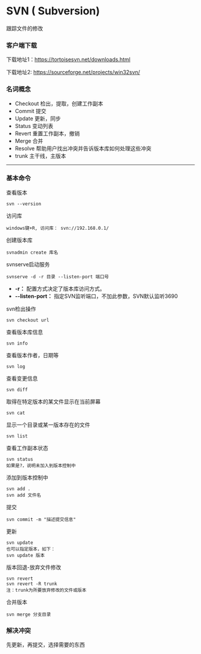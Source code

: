 # SVN ( Subversion)
跟踪文件的修改

### 客户端下载
下载地址1：https://tortoisesvn.net/downloads.html

下载地址2: https://sourceforge.net/projects/win32svn/

### 名词概念
- Checkout 检出，提取，创建工作副本
- Commit 提交
- Update 更新，同步
- Status 变动列表
- Revert 重置工作副本，撤销
- Merge 合并
- Resolve 帮助用户找出冲突并告诉版本库如何处理这些冲突
- trunk 主干线，主版本

---

### 基本命令

查看版本
```
svn --version
```

访问库
``` 
windows键+R, 访问库： svn://192.168.0.1/
```

创建版本库
```
svnadmin create 库名
```

svnserve启动服务
```
svnserve -d -r 目录 --listen-port 端口号
```
- **-r：** 配置方式决定了版本库访问方式。
- **--listen-port：** 指定SVN监听端口，不加此参数，SVN默认监听3690


svn检出操作
```
svn checkout url
```

查看版本库信息
```
svn info
```

查看版本作者，日期等
```
svn log
```

查看变更信息
```
svn diff
```

取得在特定版本的某文件显示在当前屏幕
```
svn cat
```

显示一个目录或某一版本存在的文件
```
svn list
```

查看工作副本状态
```
svn status
如果是?，说明未加入到版本控制中
```

添加到版本控制中
```
svn add .
svn add 文件名
```

提交
```
svn commit -m "描述提交信息"
```

更新
```
svn update
也可以指定版本，如下：
svn update 版本
```

版本回退-放弃文件修改
```
svn revert
svn revert -R trunk
注：trunk为所要放弃修改的文件或版本
```

合并版本
```
svn merge 分支目录
```

### 解决冲突

先更新，再提交，选择需要的东西






